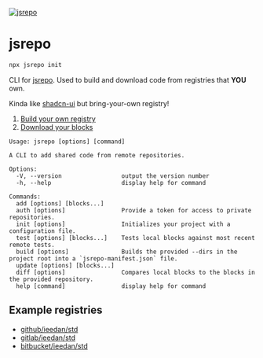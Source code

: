 [![jsrepo](https://jsrepo.dev/badges/jsrepo.svg)](https://jsrepo.dev)

# jsrepo

```bash
npx jsrepo init
```

CLI for [jsrepo](https://jsrepo.dev). Used to build and download code from registries that **YOU** own.

Kinda like [shadcn-ui](https://ui.shadcn.com/) but bring-your-own registry!

1. [Build your own registry](https://jsrepo.dev/docs/setup/registry)
2. [Download your blocks](https://jsrepo.dev/docs/setup/project)

```
Usage: jsrepo [options] [command]

A CLI to add shared code from remote repositories.

Options:
  -V, --version                 output the version number
  -h, --help                    display help for command

Commands:
  add [options] [blocks...]
  auth [options]                Provide a token for access to private repositories.
  init [options]                Initializes your project with a configuration file.
  test [options] [blocks...]    Tests local blocks against most recent remote tests.
  build [options]               Builds the provided --dirs in the project root into a `jsrepo-manifest.json` file.
  update [options] [blocks...]
  diff [options]                Compares local blocks to the blocks in the provided repository.
  help [command]                display help for command
```

## Example registries
- [github/ieedan/std](https://github.com/ieedan/std)
- [gitlab/ieedan/std](https://gitlab.com/ieedan/std)
- [bitbucket/ieedan/std](https://bitbucket.org/ieedan/std)